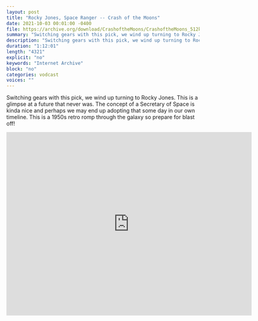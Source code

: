 ```yaml
---
layout: post
title: "Rocky Jones, Space Ranger -- Crash of the Moons"
date: 2021-10-03 00:01:00 -0400
file: https://archive.org/download/CrashoftheMoons/CrashoftheMoons_512kb.mp4
summary: "Switching gears with this pick, we wind up turning to Rocky Jones.  This is a glimpse at a future that never was.  The concept of a Secretary of Space is kinda nice and perhaps we may end up adopting that some day in our own timeline.  This is a 1950s retro romp through the galaxy so prepare for blast off!"
description: "Switching gears with this pick, we wind up turning to Rocky Jones.  This is a glimpse at a future that never was.  The concept of a Secretary of Space is kinda nice and perhaps we may end up adopting that some day in our own timeline.  This is a 1950s retro romp through the galaxy so prepare for blast off!"
duration: "1:12:01"
length: "4321"
explicit: "no" 
keywords: "Internet Archive"
block: "no" 
categories: vodcast
voices: ""
---
```


Switching gears with this pick, we wind up turning to Rocky Jones.  This is a glimpse at a future that never was.  The concept of a Secretary of Space is kinda nice and perhaps we may end up adopting that some day in our own timeline.  This is a 1950s retro romp through the galaxy so prepare for blast off!

<iframe src="https://archive.org/embed/CrashoftheMoons" width="640" height="480" frameborder="0" webkitallowfullscreen="true" mozallowfullscreen="true" allowfullscreen></iframe>













